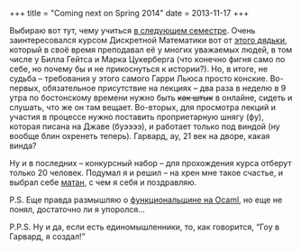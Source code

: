 +++
title = "Coming next on Spring 2014"
date = 2013-11-17
+++

Выбираю вот тут, чему учиться [в следующем семестре](https://www.extension.harvard.edu/). Очень заинтересовался курсом Дискретной Математики вот от [этого дядьки](http://lewis.seas.harvard.edu/), который в своё время преподавал её у многих уважаемых людей, в том числе у Билла Гейтса и Марка Цукерберга (что конечно фигня само по себе, но почему бы и не прикоснуться к истории?). Но, в итоге, не судьба – требования у этого самого Гарри Льюса просто конские. Во-первых, обязательное присутствие на лекциях – два раза в неделю в 9 утра по бостонскому времени нужно быть ~~как штык~~ в онлайне, сидеть и слушать, что же он там вещает. Во-вторых, для просмотра лекций и участия в процессе нужно поставить проприетарную шнягу (фу), которая писана на Джаве (буээээ), и работает только под виндой (ну вообще блин охренеть теперь). Гарвард, ау, 21 век на дворе, какая винда?

Ну и в последних – конкурсный набор – для прохождения курса отберут только 20 человек.
Подумал я и решил – на хрен мне такое счастье, и выбрал себе [матан](http://www.extension.harvard.edu/courses/introduction-calculus), с чем я себя и поздравляю.

P.S. Еще правда размышляю о [функциональщине на Ocaml](http://www.extension.harvard.edu/courses/abstraction-design-computation), но еще не понял, достаточно ли я упоролся…

P.P.S. Ну и да, если есть единомышленники, то, как говорится, “Гоу в Гарвард, я создал!”

